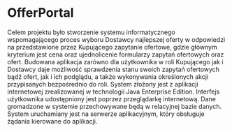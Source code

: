 # OfferPortal
Celem projektu było stworzenie systemu informatycznego wspomagającego proces wyboru Dostawcy najlepszej oferty w odpowiedzi na przedstawione przez Kupującego zapytanie ofertowe, gdzie głównym kryterium jest cena oraz ujednolicenie formularzy zapytań ofertowych oraz ofert. Budowana aplikacja zarówno dla użytkownika w roli Kupującego jak i Dostawcy daje możliwość sprawdzenia stanu swoich zapytań ofertowych bądź ofert, jak i ich podglądu, a także wykonywania określonych akcji przypisanych bezpośrednio do roli. System złożony jest z aplikacji internetowej zrealizowanej w technologii Java Enterprise Edition. Interfejs użytkownika udostępniony jest poprzez przeglądarkę internetową. Dane gromadzone w systemie przechowywane będą w relacyjnej bazie danych. System uruchamiany jest na serwerze aplikacyjnym, który obsługuje żądania kierowane do aplikacji.
